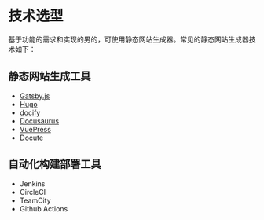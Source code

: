 # 技术选型

基于功能的需求和实现的男的，可使用静态网站生成器。常见的静态网站生成器技术如下：

## 静态网站生成工具

- [Gatsby.js](https://www.gatsbyjs.org/)
- [Hugo](https://gohugo.io/)
- [docify](https://docsify.js.org/#/)
- [Docusaurus](https://docusaurus.io/)
- [VuePress](https://vuepress.vuejs.org/)
- [Docute](https://docute.org/)

## 自动化构建部署工具

- Jenkins
- CircleCI
- TeamCity
- Github Actions
